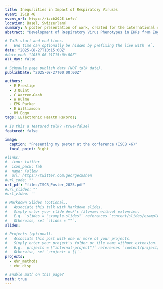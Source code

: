 ```yaml
---
title: Inequalities in Impact of Respiratory Viruses
event: ISCB 46
event_url: https://iscb2025.info/
location: Basel, Switzerland
summary: A poster presentation of work, created for the international society of clinical biostatistics (ISCB)
abstract: "Development of Respiratory Virus Phenotypes in EHRs from England Using OpenSAFELY"

# Talk start and end times.
#   End time can optionally be hidden by prefixing the line with `#`.
date: "2025-08-27T10:15:00Z"
#date_end: "2030-06-01T15:00:00Z"
all_day: false

# Schedule page publish date (NOT talk date).
publishDate: "2025-08-27T00:00:00Z"

authors:
  - E Prestige
  - J Quint
  - C Warren-Gash
  - W Hulme
  - EPK Parker
  - E Williamson
  - RM Eggo
tags: [Electronic Health Records]

# Is this a featured talk? (true/false)
featured: false

image:
  caption: "Presenting my poster at the conference (ISCB 46)"
  focal_point: Right

#links:
#- icon: twitter
#  icon_pack: fab
#  name: Follow
#  url: https://twitter.com/georgecushen
#url_code: ""
url_pdf: "files/ISCB_Poster_2025.pdf"
#url_slides: ""
#url_video: ""

# Markdown Slides (optional).
#   Associate this talk with Markdown slides.
#   Simply enter your slide deck's filename without extension.
#   E.g. `slides = "example-slides"` references `content/slides/example-slides.md`.
#   Otherwise, set `slides = ""`.
slides:

# Projects (optional).
#   Associate this post with one or more of your projects.
#   Simply enter your project's folder or file name without extension.
#   E.g. `projects = ["internal-project"]` references `content/project/deep-learning/index.md`.
#   Otherwise, set `projects = []`.
projects:
  - ehr_methods
  - ehr_disp

# Enable math on this page?
math: true
---
```

